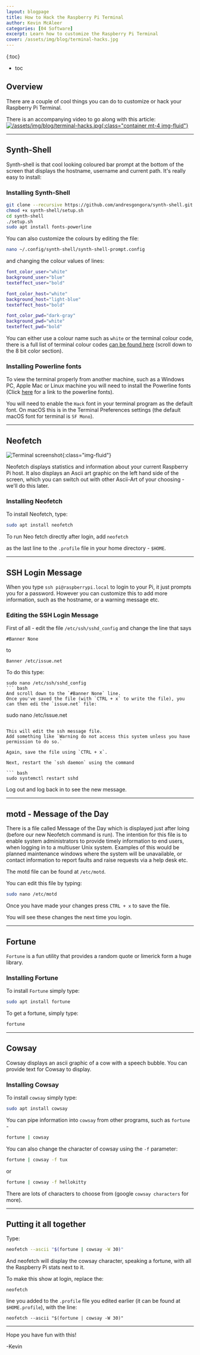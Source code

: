 ```yaml
---
layout: blogpage
title: How to Hack the Raspberry Pi Terminal
author: Kevin McAleer
categories: [04 Software]
excerpt: Learn how to customize the Raspberry Pi Terminal
cover: /assets/img/blog/terminal-hacks.jpg
---
```


{:toc}
* toc

## Overview 
There are a couple of cool things you can do to customize or hack your Raspberry Pi Terminal.

There is an accompanying video to go along with this article:
[![/assets/img/blog/terminal-hacks.jpg](/assets/img/blog/terminal-hacks.jpg){:class="container mt-4 img-fluid"}](https://youtu.be/)

---

## Synth-Shell
Synth-shell is that cool looking coloured bar prompt at the bottom of the screen that displays the hostname, username and current path. It's really easy to install:

### Installing Synth-Shell
``` bash
git clone --recursive https://github.com/andresgongora/synth-shell.git
chmod +x synth-shell/setup.sh
cd synth-shell
./setup.sh
sudo apt install fonts-powerline
```

You can also customize the colours by editing the file:

``` bash
nano ~/.config/synth-shell/synth-shell-prompt.config
```
and changing the colour values of lines:

``` bash 
font_color_user="white"
background_user="blue"
texteffect_user="bold"

font_color_host="white"
background_host="light-blue"
texteffect_host="bold"

font_color_pwd="dark-gray"
background_pwd="white"
texteffect_pwd="bold"
```

You can either use a colour name such as `white` or the terminal colour code, there is a full list of terminal colour codes [can be found here](https://en.wikipedia.org/wiki/ANSI_escape_code) (scroll down to the 8 bit color section).

### Installing Powerline fonts
To view the terminal properly from another machine, such as a Windows PC, Apple Mac or Linux machine you will need to install the Powerline fonts (Click [here](https://github.com/powerline/fonts.git) for a link to the powerline fonts).

You will need to enable the `Hack` font in your terminal program as the default font. On macOS this is in the Terminal Preferences settings (the default macOS font for terminal is `SF Mono`).

---

## Neofetch
![Terminal screenshot](/assets/img/blog/terminal.png){:class="img-fluid"}

Neofetch displays statistics and information about your current Raspberry Pi host. It also displays an Ascii art graphic on the left hand side of the screen, which you can switch out with other Ascii-Art of your choosing - we'll do this later.

### Installing Neofetch
To install Neofetch, type:

``` bash
sudo apt install neofetch
```

To run Neo fetch directly after login, add 
`neofetch`

as the last line to the `.profile` file in your home directory - `$HOME`.

---

## SSH Login Message
When you type `ssh pi@raspberrypi.local` to login to your Pi, it just prompts you for a password. However you can customize this to add more information, such as the hostname, or a warning message etc.

### Editing the SSH Login Message
First of all - edit the file `/etc/ssh/sshd_config` and change the line that says 

`#Banner None`

to

`Banner /etc/issue.net`

To do this type:

```
sudo nano /etc/ssh/sshd_config
``` bash
And scroll down to the `#Banner None` line.
Once you've saved the file (with `CTRL + x` to write the file), you can then edi the `issue.net` file:

```
sudo nano /etc/issue.net 
```

This will edit the ssh message file.
Add something like `Warning do not access this system unless you have permission to do so.`

Again, save the file using `CTRL + x`.

Next, restart the `ssh daemon` using the command

``` bash
sudo systemctl restart sshd
```

Log out and log back in to see the new message.

---

## motd - Message of the Day
There is a file called Message of the Day which is displayed just after loing (before our new Neofetch command is run). The intention for this file is to enable system administrators to provide timely information to end users, when logging in to a multiuser Unix system. Examples of this would be planned maintenance windows where the system will be unavailable, or contact information to report faults and raise requests via a help desk etc.

The motd file can be found at `/etc/motd`.

You can edit this file by typing:
``` bash
sudo nano /etc/motd
```
Once you have made your changes press `CTRL + x` to save the file.

You will see these changes the next time you login.

---

## Fortune
`Fortune` is a fun utility that provides a random quote or limerick form a huge library.

### Installing Fortune
To install `Fortune` simply type:

``` bash
sudo apt install fortune
```

To get a fortune, simply type:

``` bash
fortune
```

---

## Cowsay
Cowsay displays an ascii graphic of a cow with a speech bubble. You can provide text for Cowsay to display.

### Installing Cowsay
To install `cowsay` simply type:

``` bash
sudo apt install cowsay
```

You can pipe information into `cowsay` from other programs, such as `fortune` - 

``` bash 
fortune | cowsay
```

You can also change the character of cowsay using the `-f` parameter:
```bash
fortune | cowsay -f tux
```

or

```bash
fortune | cowsay -f hellokitty
```

There are lots of characters to choose from (google `cowsay characters` for more).

---

## Putting it all together
Type:

``` bash
neofetch --ascii "$(fortune | cowsay -W 30)"
```

And neofetch will display the cowsay character, speaking a fortune, with all the Raspberry Pi stats next to it.

To make this show at login, replace the:

`neofetch` 

line you added to the `.profile` file you edited earlier (it can be found at `$HOME.profile`), with the line:

`neofetch --ascii "$(fortune | cowsay -W 30)"`

---

Hope you have fun with this!

-Kevin
